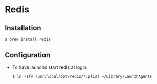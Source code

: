 # Redis

## Installation

```ShellSession
$ brew install redis
```

## Configuration

* To have launchd start redis at login:
  ```ShellSession
  $ ln -sfv /usr/local/opt/redis/*.plist ~/Library/LaunchAgents
  ```
